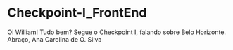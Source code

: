 # Checkpoint-I_FrontEnd

Oi William! Tudo bem? Segue o Checkpoint I, falando sobre Belo Horizonte.
Abraço, 
Ana Carolina de O. Silva
